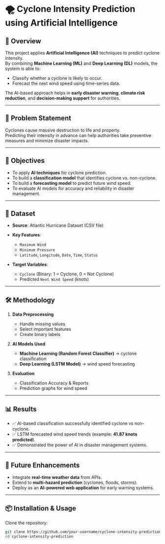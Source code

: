 # 🌪️ Cyclone Intensity Prediction using Artificial Intelligence  

## 📖 Overview
This project applies **Artificial Intelligence (AI)** techniques to predict cyclone intensity.  
By combining **Machine Learning (ML)** and **Deep Learning (DL)** models, the system is able to:  
- Classify whether a cyclone is likely to occur.  
- Forecast the next wind speed using time-series data.  

The AI-based approach helps in **early disaster warning**, **climate risk reduction**, and **decision-making support** for authorities.  

---

## 📌 Problem Statement
Cyclones cause massive destruction to life and property.  
Predicting their intensity in advance can help authorities take preventive measures and minimize disaster impacts.  

---

## 🎯 Objectives
- To apply **AI techniques** for cyclone prediction.  
- To build a **classification model** that identifies cyclone vs. non-cyclone.  
- To build a **forecasting model** to predict future wind speed.  
- To evaluate AI models for accuracy and reliability in disaster management.  

---

## 📂 Dataset
- **Source**: Atlantic Hurricane Dataset (CSV file)  
- **Key Features**:
  - `Maximum Wind`  
  - `Minimum Pressure`  
  - `Latitude`, `Longitude`, `Date`, `Time`, `Status`  

- **Target Variables**:
  - `Cyclone` (Binary: 1 = Cyclone, 0 = Not Cyclone)  
  - Predicted `Next Wind Speed` (knots)  

---

## 🛠️ Methodology
1. **Data Preprocessing**  
   - Handle missing values  
   - Select important features  
   - Create binary labels  

2. **AI Models Used**  
   - **Machine Learning (Random Forest Classifier)** → cyclone classification  
   - **Deep Learning (LSTM Model)** → wind speed forecasting  

3. **Evaluation**  
   - Classification Accuracy & Reports  
   - Prediction graphs for wind speed  

---

## 📊 Results
- ✅ AI-based classification successfully identified cyclone vs non-cyclone.  
- ✅ LSTM forecasted wind speed trends (example: **41.87 knots predicted**).  
- ✅ Demonstrated the power of AI in disaster management systems.  

---

## 🚀 Future Enhancements
- Integrate **real-time weather data** from APIs.  
- Extend to **multi-hazard prediction** (cyclones, floods, storms).  
- Deploy as an **AI-powered web application** for early warning systems.  

---

## 📦 Installation & Usage
Clone the repository:

```bash
git clone https://github.com/your-username/cyclone-intensity-prediction.git
cd cyclone-intensity-prediction
